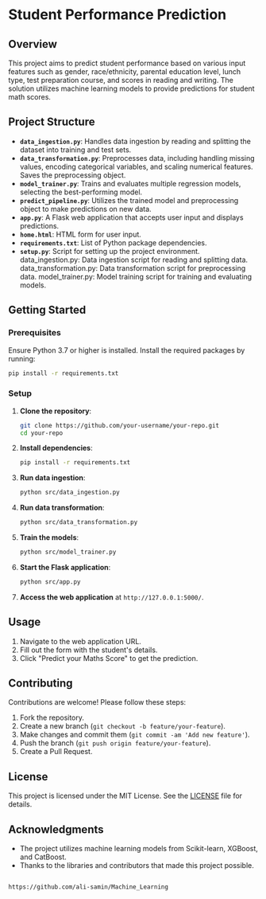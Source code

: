 # Student Performance Prediction

## Overview

This project aims to predict student performance based on various input features such as gender, race/ethnicity, parental education level, lunch type, test preparation course, and scores in reading and writing. The solution utilizes machine learning models to provide predictions for student math scores.

## Project Structure

- **`data_ingestion.py`**: Handles data ingestion by reading and splitting the dataset into training and test sets.
- **`data_transformation.py`**: Preprocesses data, including handling missing values, encoding categorical variables, and scaling numerical features. Saves the preprocessing object.
- **`model_trainer.py`**: Trains and evaluates multiple regression models, selecting the best-performing model.
- **`predict_pipeline.py`**: Utilizes the trained model and preprocessing object to make predictions on new data.
- **`app.py`**: A Flask web application that accepts user input and displays predictions.
- **`home.html`**: HTML form for user input.
- **`requirements.txt`**: List of Python package dependencies.
- **`setup.py`**: Script for setting up the project environment.
data_ingestion.py: Data ingestion script for reading and splitting data.
data_transformation.py: Data transformation script for preprocessing data.
model_trainer.py: Model training script for training and evaluating models.
## Getting Started

### Prerequisites

Ensure Python 3.7 or higher is installed. Install the required packages by running:

```bash
pip install -r requirements.txt
```

### Setup

1. **Clone the repository**:

    ```bash
    git clone https://github.com/your-username/your-repo.git
    cd your-repo
    ```

2. **Install dependencies**:

    ```bash
    pip install -r requirements.txt
    ```

3. **Run data ingestion**:

    ```bash
    python src/data_ingestion.py
    ```

4. **Run data transformation**:

    ```bash
    python src/data_transformation.py
    ```

5. **Train the models**:

    ```bash
    python src/model_trainer.py
    ```

6. **Start the Flask application**:

    ```bash
    python src/app.py
    ```

7. **Access the web application** at `http://127.0.0.1:5000/`.

## Usage

1. Navigate to the web application URL.
2. Fill out the form with the student's details.
3. Click "Predict your Maths Score" to get the prediction.

## Contributing

Contributions are welcome! Please follow these steps:

1. Fork the repository.
2. Create a new branch (`git checkout -b feature/your-feature`).
3. Make changes and commit them (`git commit -am 'Add new feature'`).
4. Push the branch (`git push origin feature/your-feature`).
5. Create a Pull Request.

## License

This project is licensed under the MIT License. See the [LICENSE](LICENSE) file for details.

## Acknowledgments

- The project utilizes machine learning models from Scikit-learn, XGBoost, and CatBoost.
- Thanks to the libraries and contributors that made this project possible.

```

https://github.com/ali-samin/Machine_Learning
